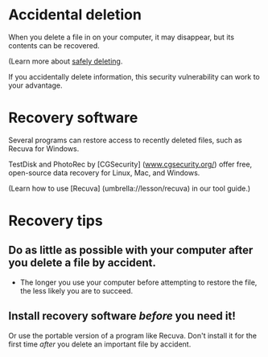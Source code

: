 [Title]: # (File recovery)
[Order]: # (5)

# Accidental deletion

When you delete a file in on your computer, it may disappear, but its contents can be recovered.

(Learn more about [safely deleting](umbrella://lesson/safely-deleting). 

If you accidentally delete information, this security vulnerability can work to your advantage. 

# Recovery software

Several programs can restore access to recently deleted files, such as Recuva for Windows. 

TestDisk and PhotoRec by [CGSecurity] (www.cgsecurity.org/) offer free, open-source data recovery for Linux, Mac, and Windows.

(Learn how to use [Recuva] (umbrella://lesson/recuva) in our tool guide.)

# Recovery tips

## Do as little as possible with your computer after you delete a file by accident. 

*	The longer you use your computer before attempting to restore the file, the less likely you are to succeed. 

## Install recovery software *before* you need it! 

Or use the portable version of a program like Recuva. Don't install it for the first time *after* you delete an important file by accident.
